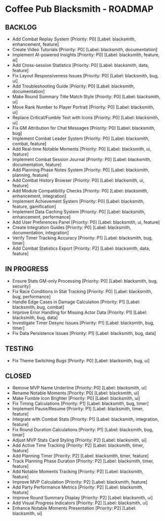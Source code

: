 # Coffee Pub Blacksmith - ROADMAP

<!--
USAGE:
1. To add new items: Add them here in the appropriate section using the format:
   - Your new task title [Priority: P0-P4] [Label: blacksmith, label1, label2]
   They will be automatically created as GitHub Issues.

2. To modify existing items: Edit them in GitHub Issues instead of here.
   This file will be automatically updated to reflect those changes.

EXAMPLE:
- Do that thing [Priority: P2] [Label: blacksmith, enhancement, automation]


This dual workflow allows for easy planning while maintaining GitHub Issues as the source of truth.

PRIORITIES:
P0 - Critical/Blocker
P1 - High Priority
P2 - Medium Priority
P3 - Low Priority
P4 - Low Priority/Low Impact
-->

## BACKLOG

- Add Combat Replay System [Priority: P0] [Label: blacksmith, enhancement, feature]
- Create Video Tutorials [Priority: P0] [Label: blacksmith, documentation]
- Implement AI-powered Insights [Priority: P0] [Label: blacksmith, feature, ai]
- Add Cross-session Statistics [Priority: P0] [Label: blacksmith, data, feature]
- Fix Layout Responsiveness Issues [Priority: P0] [Label: blacksmith, bug, ui]
- Add Troubleshooting Guide [Priority: P0] [Label: blacksmith, documentation]
- Make Round Summary Title Match Style [Priority: P0] [Label: blacksmith, ui]
- Move Rank Number to Player Portrait [Priority: P0] [Label: blacksmith, ui]
- Replace Critical/Fumble Text with Icons [Priority: P0] [Label: blacksmith, ui]
- Fix GM Attribution for Chat Messages [Priority: P0] [Label: blacksmith, bug]
- Implement Combat Leader System [Priority: P0] [Label: blacksmith, combat, feature]
- Add Real-time Notable Moments [Priority: P0] [Label: blacksmith, ui, feature]
- Implement Combat Session Journal [Priority: P0] [Label: blacksmith, documentation, feature]
- Add Planning Phase Notes System [Priority: P0] [Label: blacksmith, planning, feature]
- Add Combat History Browser [Priority: P0] [Label: blacksmith, ui, feature]
- Add Module Compatibility Checks [Priority: P0] [Label: blacksmith, enhancement, integration]
- Implement Achievement System [Priority: P0] [Label: blacksmith, feature, gamification]
- Implement Data Caching System [Priority: P0] [Label: blacksmith, enhancement, performance]
- Add User Preferences Panel [Priority: P0] [Label: blacksmith, ui, feature]
- Create Integration Guides [Priority: P0] [Label: blacksmith, documentation, integration]
- Verify Timer Tracking Accuracy [Priority: P1] [Label: blacksmith, bug, timer]
- Add Combat Statistics Export [Priority: P2] [Label: blacksmith, data, feature]

## IN PROGRESS

- Ensure Stats GM-only Processing [Priority: P0] [Label: blacksmith, bug, security]
- Fix Race Conditions in Stat Tracking [Priority: P0] [Label: blacksmith, bug, performance]
- Handle Edge Cases in Damage Calculation [Priority: P1] [Label: blacksmith, bug, combat]
- Improve Error Handling for Missing Actor Data [Priority: P1] [Label: blacksmith, bug, data]
- Investigate Timer Desync Issues [Priority: P1] [Label: blacksmith, bug, timer]
- Fix Data Persistence Issues [Priority: P1] [Label: blacksmith, bug, data]

## TESTING

- Fix Theme Switching Bugs [Priority: P0] [Label: blacksmith, bug, ui]

## CLOSED

- Remove MVP Name Underline [Priority: P0] [Label: blacksmith, ui]
- Rename Notable Moments [Priority: P0] [Label: blacksmith, ui]
- Make Fumble Icon Brighter [Priority: P0] [Label: blacksmith, ui]
- Fix Timing Calculations [Priority: P1] [Label: blacksmith, bug, timer]
- Implement Pause/Resume [Priority: P1] [Label: blacksmith, timer, feature]
- Integrate with Combat Stats [Priority: P1] [Label: blacksmith, integration, feature]
- Fix Round Duration Calculations [Priority: P1] [Label: blacksmith, bug, timer]
- Adjust MVP Stats Card Styling [Priority: P2] [Label: blacksmith, ui]
- Add Active Time Tracking [Priority: P2] [Label: blacksmith, timer, feature]
- Add Planning Timer [Priority: P2] [Label: blacksmith, timer, feature]
- Track Planning Phase Duration [Priority: P2] [Label: blacksmith, timer, feature]
- Add Notable Moments Tracking [Priority: P2] [Label: blacksmith, feature]
- Improve MVP Calculation [Priority: P2] [Label: blacksmith, feature]
- Add Party Performance Metrics [Priority: P2] [Label: blacksmith, feature]
- Improve Round Summary Display [Priority: P2] [Label: blacksmith, ui]
- Add Visual Progress Indicators [Priority: P2] [Label: blacksmith, ui]
- Enhance Notable Moments Presentation [Priority: P2] [Label: blacksmith, ui]


